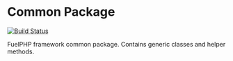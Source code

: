 # Common Package

[![Build Status](https://travis-ci.org/fuelphp/common.png?branch=master)](https://travis-ci.org/fuelphp/common)

FuelPHP framework common package. Contains generic classes and helper methods.
